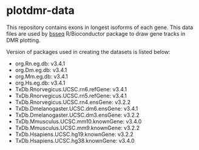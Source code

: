 # plotdmr-data

This repository contains exons in longest isoforms of each gene. This data files
are used by [bsseq](https://bioconductor.org/packages/release/bioc/html/bsseq.html)
R/Bioconductor package to draw gene tracks in DMR plotting.

Version of packages used in creating the datasets is listed below:
* org.Rn.eg.db: v3.4.1
* org.Dm.eg.db: v3.4.1
* org.Mm.eg.db: v3.4.1
* org.Hs.eg.db: v3.4.1
* TxDb.Rnorvegicus.UCSC.rn6.refGene: v3.4.1
* TxDb.Rnorvegicus.UCSC.rn5.refGene: v3.4.1
* TxDb.Rnorvegicus.UCSC.rn4.ensGene: v3.2.2
* TxDb.Dmelanogaster.UCSC.dm6.ensGene: v3.4.1
* TxDb.Dmelanogaster.UCSC.dm3.ensGene: v3.2.2
* TxDb.Mmusculus.UCSC.mm10.knownGene: v3.4.0
* TxDb.Mmusculus.UCSC.mm9.knownGene: v3.2.2
* TxDb.Hsapiens.UCSC.hg19.knownGene: v3.2.2
* TxDb.Hsapiens.UCSC.hg38.knownGene: v3.4.0